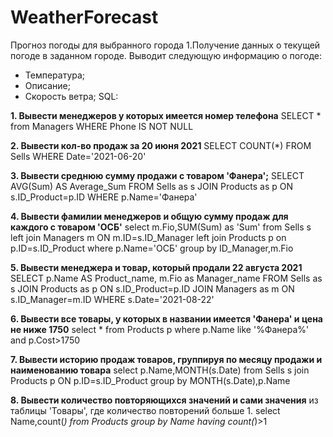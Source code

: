 # WeatherForecast
Прогноз погоды для выбранного города
1.Получение данных о текущей погоде в заданном городе.
Выводит следующую информацию о погоде:
- Температура;
- Описание;
- Скорость ветра;
SQL:


**1. Вывести менеджеров у которых имеется номер телефона** 
SELECT * from Managers WHERE Phone IS NOT NULL


**2. Вывести кол-во продаж за 20 июня 2021**
SELECT COUNT(*) FROM Sells WHERE Date='2021-06-20'


**3. Вывести среднюю сумму продажи с товаром 'Фанера';**
SELECT AVG(Sum) AS Average_Sum 
FROM Sells as s
JOIN Products as p
ON s.ID_Product=p.ID
WHERE p.Name='Фанера'


**4. Вывести фамилии менеджеров и общую сумму продаж для
каждого с товаром 'ОСБ'**
select m.Fio,SUM(Sum) as 'Sum'
from Sells s
left join Managers m
ON m.ID=s.ID_Manager
left join Products p
on p.ID=s.ID_Product
where p.Name='ОСБ'
group by ID_Manager,m.Fio


**5. Вывести менеджера и товар, который продали 22 августа 2021**
SELECT p.Name AS Product_name,
m.Fio as Manager_name
FROM Sells as s
JOIN Products as p
ON s.ID_Product=p.ID
JOIN Managers as m
ON s.ID_Manager=m.ID
WHERE s.Date='2021-08-22'


**6. Вывести все товары, у которых в названии имеется 'Фанера' и
цена не ниже 1750**
select * 
from Products p
where p.Name like '%Фанера%'
and p.Cost>1750


**7. Вывести историю продаж товаров, группируя по месяцу продажи
и наименованию товара**
select p.Name,MONTH(s.Date)
from Sells s
join Products p
ON p.ID=s.ID_Product
group by MONTH(s.Date),p.Name


**8. Вывести количество повторяющихся значений и сами значения**
из таблицы 'Товары', где количество повторений больше 1.
select Name,count(*)
from Products
group by Name
having count(*)>1
